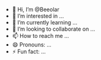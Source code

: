 - 👋 Hi, I’m @Beeolar
- 👀 I’m interested in ...
- 🌱 I’m currently learning ...
- 💞️ I’m looking to collaborate on ...
- 📫 How to reach me ...
- 😄 Pronouns: ...
- ⚡ Fun fact: ...

<!---
Beeolar/Beeolar is a ✨ special ✨ repository because its `README.md` (this file) appears on your GitHub profile.
You can click the Preview link to take a look at your changes.
--->

